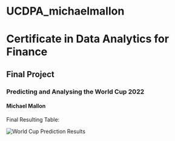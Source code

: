 # UCDPA_michaelmallon
# Certificate in Data Analytics for Finance
## Final Project
### Predicting and Analysing the World Cup 2022
#### Michael Mallon

Final Resulting Table:

![World Cup Prediction Results](https://github.com/michaelmallon/UCDPA_michaelmallon/blob/17f6123cf9dd42552578c779d9ff1fecb21ea025/World%20Cup%20Predictions%20Results.png?raw=true)
